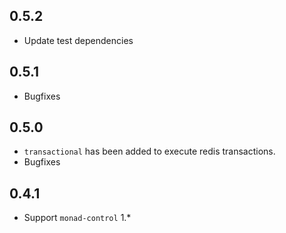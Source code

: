 0.5.2
-----------------------------------------------------------------------------
- Update test dependencies

0.5.1
-----------------------------------------------------------------------------
- Bugfixes

0.5.0
-----------------------------------------------------------------------------
- `transactional` has been added to execute redis transactions.
- Bugfixes

0.4.1
-----------------------------------------------------------------------------
- Support `monad-control` 1.*
